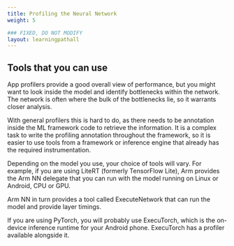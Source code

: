 ```yaml
---
title: Profiling the Neural Network
weight: 5

### FIXED, DO NOT MODIFY
layout: learningpathall
---
```


## Tools that you can use
App profilers provide a good overall view of performance, but you might want to look inside the model and identify bottlenecks within the network. The network is often where the bulk of the bottlenecks lie, so it warrants closer analysis. 

With general profilers this is hard to do, as there needs to be annotation inside the ML framework code to retrieve the information. It is a complex task to write the profiling annotation throughout the framework, so it is easier to use tools from a framework or inference engine that already has the required instrumentation.

Depending on the model you use, your choice of tools will vary. For example, if you are using LiteRT (formerly TensorFlow Lite), Arm provides the Arm NN delegate that you can run with the model running on Linux or Android, CPU or GPU. 

Arm NN in turn provides a tool called ExecuteNetwork that can run the model and provide layer timings.

If you are using PyTorch, you will probably use ExecuTorch, which is the on-device inference runtime for your Android phone. ExecuTorch has a profiler available alongside it.
